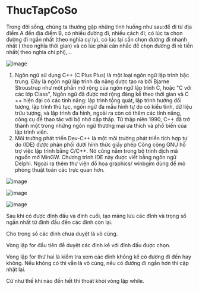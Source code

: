 # ThucTapCoSo
Trong đời sống, chúng ta thường gặp những tình huống như sau:để đi từ địa điểm A đến địa điểm B, có nhiều đường đi, nhiều cách đi; có lúc ta chọn đường đi ngắn nhất (theo nghĩa cự ly), có lúc lại cần chọn đường đi nhanh nhất ( theo nghĩa thời gian) và có lúc phải cân nhắc để chọn đường đi rẻ tiền nhất( theo nghĩa chi phí),…

![image](https://user-images.githubusercontent.com/78671855/147327329-033362bc-ff25-43af-871d-d2e3f91f5f32.png)
1.	Ngôn ngữ sử dụng
C++ (C Plus Plus) là một loại ngôn ngữ lập trình bậc trung. Đây là ngôn 
ngữ lập trình đa năng được tạo ra bởi Bjarne Stroustrup như một phần mở rộng của ngôn ngữ lập trình C, hoặc "C với các lớp Class", Ngôn ngữ đã được mở rộng đáng kể theo thời gian và C ++ hiện đại có các tính năng: lập trình tổng quát, lập trình hướng đối tượng, lập trình thủ tục, ngôn ngữ đa mẫu hình tự do có kiểu tĩnh, dữ liệu trừu tượng, và lập trình đa hình, ngoài ra còn có thêm các tính năng, công cụ để thao tác với bộ nhớ cấp thấp. Từ thập niên 1990, C++ đã trở thành một trong những ngôn ngữ thương mại ưa thích và phổ biến của lập trình viên.
2.	Môi trường phát triển
Dev-C++ là một môi trường phát triển tích hợp tự do (IDE) được phân phối dưới hình thức giấy phép Công cộng GNU hỗ trợ việc lập trình bằng C/C++. Nó cũng nằm trong bộ trình dịch mã nguồn mở MinGW. Chương trình IDE này được viết bằng ngôn ngữ Delphi. Ngoài ra thêm thư viện đồ họa graphics/ winbgim dùng để mô phỏng thuật toán các trực quan hơn.


![image](https://user-images.githubusercontent.com/78671855/147800173-40dfeb18-457b-4aa8-8526-238d7913b3cd.png)

![image](https://user-images.githubusercontent.com/78671855/147800177-a6bb9cd7-446a-4d26-a43b-8dbefc8f519a.png)

![image](https://user-images.githubusercontent.com/78671855/147800210-5e903b7e-ee27-4fb8-b352-1087f5d09804.png)

Sau khi có được đỉnh đầu và đỉnh cuối, tạo mảng lưu các đỉnh và trọng số ngắn nhất từ đỉnh đầu đến các đỉnh còn lại.

Cho trọng số các đỉnh chưa duyệt là vô cùng.

Vòng lặp for đầu tiên để duyệt các đỉnh kề với đỉnh đầu được chọn.

Vòng lặp for thứ hai là kiểm tra xem các đỉnh không kề có đường đi đến hay không. Nếu không có thì vẫn là vô cùng, nếu có đường đi ngắn hơn thì cập nhật lại.

Cứ như thế khi nào đến hết thì thoát khỏi vòng lặp while.

